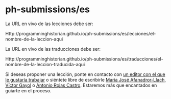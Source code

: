 # ph-submissions/es

La URL en vivo de las lecciones debe ser:

Http://programminghistorian.github.io/ph-submissions/es/lecciones/el-nombre-de-la-leccion-aqui

La URL en vivo de las traducciones debe ser:

Http://programminghistorian.github.io/ph-submissions/es/traducciones/el-nombre-de-la-leccion-traducida-aqui

Si deseas proponer una lección, ponte en contacto con [un editor con el que le gustaría trabajar](http://programminghistorian.org/es/equipo-de-proyecto) o siéntete libre de escribirle [Maria José Afanadror-Llach](mailto:mariajose@neogranadina.org), [Víctor Gayol](vgayol@colmich.edu.mx) o [Antonio Rojas Castro](rojas.castro.antonio@gmail.com). Estaremos más que encantados en guiarte en el proceso.
